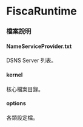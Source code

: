 FiscaRuntime
============

### 檔案說明

#### NameServiceProvider.txt
DSNS Server 列表。

#### kernel
核心檔案目錄。

#### options
各類設定檔。
